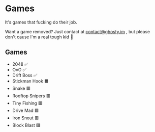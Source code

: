 # Games

It's games that fucking do their job.

Want a game removed? Just contact at contact@ghosty.im , but please don't cause I'm a real tough kid 🥀

## Games

- 2048 ✅
- OvO ✅
- Drift Boss ✅
- Stickman Hook 🟧
- Snake 🟥
- Rooftop Snipers 🟥
- Tiny Fishing 🟥
- Drive Mad 🟥
- Iron Snout 🟥
- Block Blast 🟥